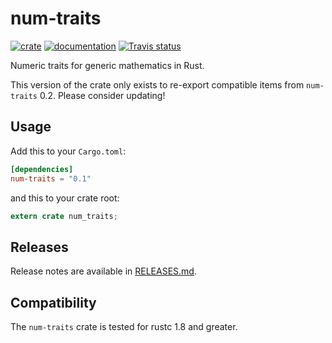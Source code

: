 # num-traits

[![crate](https://img.shields.io/crates/v/num-traits.svg)](https://crates.io/crates/num-traits)
[![documentation](https://docs.rs/num-traits/badge.svg)](https://docs.rs/num-traits)
[![Travis status](https://travis-ci.org/rust-num/num-traits.svg?branch=master)](https://travis-ci.org/rust-num/num-traits)

Numeric traits for generic mathematics in Rust.

This version of the crate only exists to re-export compatible
items from `num-traits` 0.2.  Please consider updating!

## Usage

Add this to your `Cargo.toml`:

```toml
[dependencies]
num-traits = "0.1"
```

and this to your crate root:

```rust
extern crate num_traits;
```

## Releases

Release notes are available in [RELEASES.md](RELEASES.md).

## Compatibility

The `num-traits` crate is tested for rustc 1.8 and greater.
